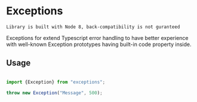 # Exceptions

    Library is built with Node 8, back-compatibility is not guranteed

Exceptions for extend Typescript error handling to have better experience with well-known Exception prototypes having built-in code property inside.

## Usage

```typescript

import {Exception} from "exceptions";

throw new Exception("Message", 500);

```
